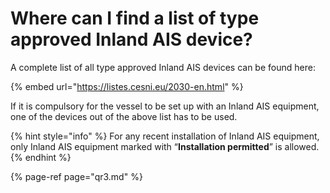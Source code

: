 # Where can I find a list of type approved Inland AIS device?

A complete list of all type approved Inland AIS devices can be found here:

{% embed url="https://listes.cesni.eu/2030-en.html" %}

If it is compulsory for the vessel to be set up with an Inland AIS equipment, one of the devices out of the above list has to be used.

{% hint style="info" %}
For any recent installation of Inland AIS equipment, only Inland AIS equipment marked with “**Installation permitted**” is allowed.
{% endhint %}

{% page-ref page="qr3.md" %}

